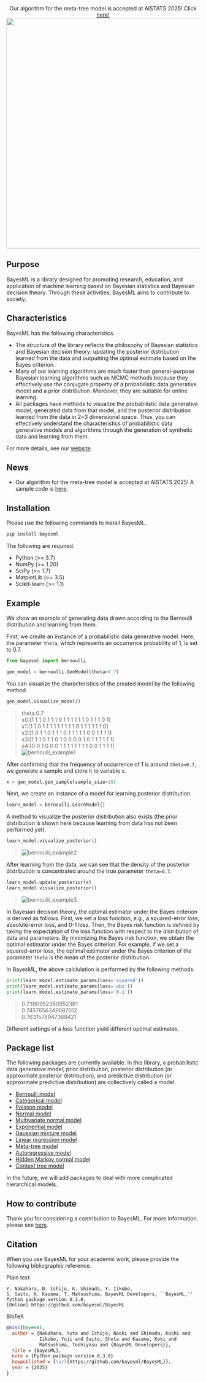 <!--
Document Author
Yuta Nakahara <yuta.nakahara@aoni.waseda.jp>
Shota Saito <shota.s@gunma-u.ac.jp>
-->
<div style="text-align: center">
Our algorithm for the meta-tree model is accepted at AISTATS 2025! Click <a href="https://bayesml.github.io/BayesML/">here!</a>
</div>

<img src="./doc/logos/BayesML_logo.png" width="600">

## Purpose

BayesML is a library designed for promoting research, education, and application of machine learning based on Bayesian statistics and Bayesian decision theory. Through these activities, BayesML aims to contribute to society.

## Characteristics

BayesML has the following characteristics.

* The structure of the library reflects the philosophy of Bayesian statistics and Bayesian decision theory: updating the posterior distribution learned from the data and outputting the optimal estimate based on the Bayes criterion.
* Many of our learning algorithms are much faster than general-purpose Bayesian learning algorithms such as MCMC methods because they effectively use the conjugate property of a probabilistic data generative model and a prior distribution. Moreover, they are suitable for online learning.
* All packages have methods to visualize the probabilistic data generative model, generated data from that model, and the posterior distribution learned from the data in 2~3 dimensional space. Thus, you can effectively understand the characteristics of probabilistic data generative models and algorithms through the generation of synthetic data and learning from them.

For more details, see our [website](https://bayesml.github.io/BayesML/ "BayesML's Documentation").

## News

* Our algorithm for the meta-tree model is accepted at AISTATS 2025! A sample code is [here](https://bayesml.github.io/BayesML/).

## Installation

Please use the following commands to install BayesML.

``` bash
pip install bayesml
```

The following are required.

* Python (>= 3.7)
* NumPy (>= 1.20)
* SciPy (>= 1.7)
* MatplotLib (>= 3.5)
* Scikit-learn (>= 1.1)

## Example

We show an example of generating data drawn according to the Bernoulli distribution and learning from them.

First, we create an instance of a probabilistic data generative model. Here, the parameter `theta`, which represents an occurrence probability of 1, is set to 0.7.

``` python
from bayesml import bernoulli

gen_model = bernoulli.GenModel(theta=0.7)
```

You can visualize the characteristics of the created model by the following method.

``` python
gen_model.visualize_model()
```

>theta:0.7  
>x0:[1 1 1 0 1 1 1 0 1 1 1 1 1 1 0 1 1 1 0 1]  
>x1:[1 1 0 1 1 1 1 1 1 1 1 1 0 1 1 1 1 1 1 0]  
>x2:[1 0 1 1 0 1 1 1 0 1 1 1 1 1 0 0 1 1 1 1]  
>x3:[1 1 1 0 1 1 0 1 0 0 0 0 1 0 1 1 1 1 1 1]  
>x4:[0 0 1 0 0 0 1 1 1 1 1 1 1 1 0 0 1 1 1 1]  
>![bernoulli_example1](./doc/images/README_ex_img1.png)

After confirming that the frequency of occurrence of 1 is around `theta=0.7`, we generate a sample and store it to variable `x`.

``` python
x = gen_model.gen_sample(sample_size=20)
```

Next, we create an instance of a model for learning posterior distribution.

``` python
learn_model = bernoulli.LearnModel()
```

A method to visualize the posterior distribution also exists (the prior distribution is shown here because learning from data has not been performed yet).

``` python
learn_model.visualize_posterior()
```

>![bernoulli_example2](./doc/images/README_ex_img2.png)

After learning from the data, we can see that the density of the posterior distribution is concentrated around the true parameter `theta=0.7`.

``` python
learn_model.update_posterior(x)
learn_model.visualize_posterior()
```

>![bernoulli_example3](./doc/images/README_ex_img3.png)

In Bayesian decision theory, the optimal estimator under the Bayes criterion is derived as follows. First, we set a loss function, e.g., a squared-error loss, absolute-error loss, and 0-1 loss. Then, the Bayes risk function is defined by taking the expectation of the loss function with respect to the distribution of data and parameters. By minimizing the Bayes risk function, we obtain the optimal estimator under the Bayes criterion. For example, if we set a squared-error loss, the optimal estimator under the Bayes criterion of the parameter `theta` is the mean of the posterior distribution.

In BayesML, the above calclulation is performed by the following methods.

``` python
print(learn_model.estimate_params(loss='squared'))
print(learn_model.estimate_params(loss='abs'))
print(learn_model.estimate_params(loss='0-1'))
```

>0.7380952380952381  
>0.7457656349087012  
>0.7631578947368421  

Different settings of a loss function yield different optimal estimates.

## Package list

The following packages are currently available. In this library, a probabilistic data generative model, prior distribution, posterior distribution (or approximate posterior distribution), and predictive distribution (or approximate predictive distribution) are collectively called a model.

* [Bernoulli model](https://bayesml.github.io/BayesML/bayesml.bernoulli.html "Bayesml Bernoulli Model")
* [Categorical model](https://bayesml.github.io/BayesML/bayesml.categorical.html "BayesML Categorical Model")
* [Poisson model](https://bayesml.github.io/BayesML/bayesml.poisson.html "BayesML Poisson Model")
* [Normal model](https://bayesml.github.io/BayesML/bayesml.normal.html "BayesML Normal Model")
* [Multivariate normal model](https://bayesml.github.io/BayesML/bayesml.multivariate_normal.html "BayesML Multivariate Normal Model")
* [Exponential model](https://bayesml.github.io/BayesML/bayesml.exponential.html "BayesML Exponential Model")
* [Gaussian mixture model](https://bayesml.github.io/BayesML/bayesml.gaussianmixture.html "BayesML Gaussian Mixture Model")
* [Linear regression model](https://bayesml.github.io/BayesML/bayesml.linearregression.html "BayesML Lenear Regression Model")
* [Meta-tree model](https://bayesml.github.io/BayesML/bayesml.metatree.html "BayesML Meta-tree Model")
* [Autoregressive model](https://bayesml.github.io/BayesML/bayesml.autoregressive.html "BayesML Autoregressive Model")
* [Hidden Markov normal model](https://bayesml.github.io/BayesML/bayesml.hiddenmarkovnormal.html "BayesML Hidden Markov Normal Model")
* [Context tree model](https://bayesml.github.io/BayesML/bayesml.contexttree.html "BayesML Context Tree Model")

In the future, we will add packages to deal with more complicated hierarchical models.

## How to contribute

Thank you for considering a contribution to BayesML. For more information, please see [here](./CONTRIBUTING.md).

## Citation

When you use BayesML for your academic work, please provide the following bibliographic reference.

Plain text

```
Y. Nakahara, N. Ichijo, K. Shimada, Y. Iikubo, 
S. Saito, K. Kazama, T. Matsushima, BayesML Developers, ``BayesML,'' 
Python package version 0.3.0, 
[Online] https://github.com/bayesml/BayesML
```

BibTeX

``` bibtex
@misc{bayesml,
  author = {Nakahara, Yuta and Ichijo, Naoki and Shimada, Koshi and
            Iikubo, Yuji and Saito, Shota and Kazama, Koki and
            Matsushima, Toshiyasu and {BayesML Developers}},
  title = {BayesML},
  note = {Python package version 0.3.0}
  howpublished = {\url{https://github.com/bayesml/BayesML}},
  year = {2025}
}
```
